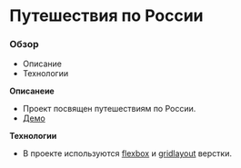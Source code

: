 # Путешествия по России

### Обзор
* Описание
* Технологии

**Описанеие**

* Проект посвящен путешествиям по России.
* [Демо](https://km-forprojects.github.io/russian-travel-project/index.html)

**Технологии**

* В проекте используются [flexbox](https://developer.mozilla.org/ru/docs/Learn/CSS/CSS_layout/Flexbox) и [gridlayout](https://developer.mozilla.org/ru/docs/Web/CSS/CSS_Grid_Layout/Basic_Concepts_of_Grid_Layout) верстки.

